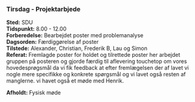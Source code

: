 ### Tirsdag - Projektarbjede
**Sted:** SDU  
**Tidspunkt:** 8.00 - 12.00  
**Forberedelse:** Bearbejdet poster med problemanalyse  
**Dagsorden:** Færdiggørelse af poster  
**Tilstede:** Alexander, Christian, Frederik B, Lau og Simon  
**Referat:** Fremlagde poster for holdet og tilrettede poster her arbejdet gruppen på posteren og gjorde færdig til aflevering touchetop om vores hovedesprøgsmål da vi fik feedback at efter fremlægelsen der af lavet vi nogle mere specifikke og konkrete spørgsmål og vi lavet også resten af manglerne. vi havet også et møde med Henrik.  

**Afholdt:** Fysisk møde
